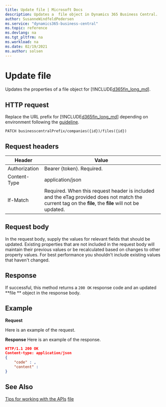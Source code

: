 ```yaml
---
title: Update file | Microsoft Docs
description: Updates a  file object in Dynamics 365 Business Central.
author: SusanneWindfeldPedersen
ms.service: "dynamics365-business-central"
ms.topic: reference
ms.devlang: na
ms.tgt_pltfrm: na
ms.workload: na
ms.date: 02/19/2021
ms.author: solsen
---
```


<!-- NOTE: This article is an auto-generated stub from the metadata file. -->
<!-- The sections marked with an EDIT_IS_REQUIRED require manual editing. -->
# Update file

Updates the properties of a file object for [!INCLUDE[d365fin_long_md](../../includes/d365fin_long_md.md)].

## HTTP request

Replace the URL prefix for [!INCLUDE[d365fin_long_md](../../includes/d365fin_long_md.md)] depending on environment following the [guideline](../../v2.0/endpoints-apis-for-dynamics.md).
<!-- START>EDIT_IS_REQUIRED. There URL for accessing the endpoint might be different or there might be more than one-->
```
PATCH businesscentralPrefix/companies({id})/files({id})
```
<!-- END>EDIT_IS_REQUIRED-->
## Request headers

|Header|Value|
|------|-----|
|Authorization  |Bearer {token}. Required. |
|Content-Type  |application/json|
|If-Match      |Required. When this request header is included and the eTag provided does not match the current tag on the **file**, the **file** will not be updated. |

## Request body

In the request body, supply the values for relevant fields that should be updated. Existing properties that are not included in the request body will maintain their previous values or be recalculated based on changes to other property values. For best performance you shouldn't include existing values that haven't changed.

## Response

If successful, this method returns a ```200 OK``` response code and an updated **file ** object in the response body.

## Example

**Request**

Here is an example of the request.
<!-- START>EDIT_IS_REQUIRED. There URL for accessing the endpoint might be different. Fill in the property values)
```json
PATCH https://{businesscentralPrefix}/api/v2.0/companies({id})/files({id})
Content-type: application/json
{
    "code" : ,
    "content" :
}
```
<!-- END>EDIT_IS_REQUIRED -->
**Response**
Here is an example of the response.

<!-- START>EDIT_IS_REQUIRED. Fill in values for properties -->
```json
HTTP/1.1 200 OK
Content-type: application/json
{
    "code" : ,
    "content" :
}
```
<!-- END>EDIT_IS_REQUIRED-->
## See Also

[Tips for working with the APIs](/dynamics365/business-central/dev-itpro/developer/devenv-connect-apps-tips)
[file](../resources/dynamics_file.md)

